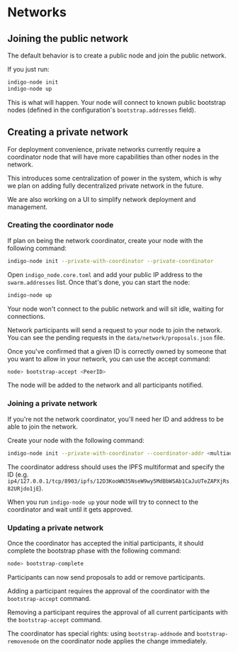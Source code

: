 # Networks

## Joining the public network

The default behavior is to create a public node and join the public network.

If you just run:

```bash
indigo-node init
indigo-node up
```

This is what will happen.
Your node will connect to known public bootstrap nodes (defined in the
configuration's `bootstrap.addresses` field).

## Creating a private network

For deployment convenience, private networks currently require a coordinator
node that will have more capabilities than other nodes in the network.

This introduces some centralization of power in the system, which is why
we plan on adding fully decentralized private network in the future.

We are also working on a UI to simplify network deployment and management.

### Creating the coordinator node

If plan on being the network coordinator, create your node with the following
command:

```bash
indigo-node init --private-with-coordinator --private-coordinator
```

Open `indigo_node.core.toml` and add your public IP address to the
`swarm.addresses` list. Once that's done, you can start the node:

```bash
indigo-node up
```

Your node won't connect to the public network and will sit idle, waiting
for connections.

Network participants will send a request to your node to join the network.
You can see the pending requests in the `data/network/proposals.json` file.

Once you've confirmed that a given ID is correctly owned by someone that
you want to allow in your network, you can use the accept command:

```bash
node> bootstrap-accept <PeerID>
```

The node will be added to the network and all participants notified.

### Joining a private network

If you're not the network coordinator, you'll need her ID and address to be
able to join the network.

Create your node with the following command:

```bash
indigo-node init --private-with-coordinator --coordinator-addr <multiaddr>
```

The coordinator address should uses the IPFS multiformat and specify the ID
(e.g. `ip4/127.0.0.1/tcp/8903/ipfs/12D3KooWN35NseW9wy5MdBbWSAb1CaJuUTeZAPXjRs82URjdo1jE`).

When you run `indigo-node up` your node will try to connect to the coordinator
and wait until it gets approved.

### Updating a private network

Once the coordinator has accepted the initial participants, it should complete
the bootstrap phase with the following command:

```bash
node> bootstrap-complete
```

Participants can now send proposals to add or remove participants.

Adding a participant requires the approval of the coordinator with the
`bootstrap-accept` command.

Removing a participant requires the approval of all current participants with
the `bootstrap-accept` command.

The coordinator has special rights: using `bootstrap-addnode` and
`bootstrap-removenode` on the coordinator node applies the change immediately.
